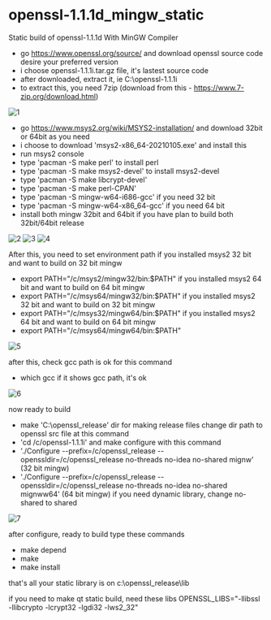 # openssl-1.1.1d_mingw_static
Static build of openssl-1.1.1d With MinGW Compiler

- go https://www.openssl.org/source/ and download openssl source code desire your preferred version
- i choose openssl-1.1.1i.tar.gz file, it's lastest source code
- after downloaded, extract it, ie C:\openssl-1.1.1i
- to extract this, you need 7zip (download from this - https://www.7-zip.org/download.html)

![1](https://user-images.githubusercontent.com/17219341/104559223-7e4a6f80-5672-11eb-8010-f1843823396d.png)

- go https://www.msys2.org/wiki/MSYS2-installation/ and download 32bit or 64bit as you need
- i choose  to download 'msys2-x86_64-20210105.exe' and install this
- run msys2 console
- type 'pacman -S make perl' to install perl
- type 'pacman -S make msys2-devel' to install msys2-devel
- type 'pacman -S make libcrypt-devel'
- type 'pacman -S make perl-CPAN'
- type 'pacman -S mingw-w64-i686-gcc' if you need 32 bit
- type 'pacman -S mingw-w64-x86_64-gcc' if you need 64 bit
- install both mingw 32bit and 64bit if you have plan to build both 32bit/64bit release

![2](https://user-images.githubusercontent.com/17219341/104559229-7f7b9c80-5672-11eb-8fb7-e1296b11719a.png)
![3](https://user-images.githubusercontent.com/17219341/104559233-80143300-5672-11eb-9b8e-f210430adadb.png)
![4](https://user-images.githubusercontent.com/17219341/104559209-7985bb80-5672-11eb-9487-2ed05de5b482.png)

After this, 
you need to set environment path
if you installed msys2 32 bit and want to build on 32 bit mingw
- export PATH="/c/msys2/mingw32/bin:$PATH"
if you installed msys2 64 bit and want to build on 64 bit mingw
- export PATH="/c/msys64/mingw32/bin:$PATH"
if you installed msys2 32 bit and want to build on 32 bit mingw
- export PATH="/c/msys32/mingw64/bin:$PATH"
if you installed msys2 64 bit and want to build on 64 bit mingw
- export PATH="/c/msys64/mingw64/bin:$PATH"

![5](https://user-images.githubusercontent.com/17219341/104559213-7be81580-5672-11eb-83b9-154a05f05399.png)

after this, check gcc path is ok for this command
- which gcc
if it shows gcc path, it's ok

![6](https://user-images.githubusercontent.com/17219341/104559215-7c80ac00-5672-11eb-8a2e-a14c2363de3c.png)

now ready to build 
- make 'C:\openssl_release' dir for making release files
change dir path to openssl src file at this command
- 'cd /c/openssl-1.1.1i'
and make configure with this command
- './Configure --prefix=/c/openssl_release --openssldir=/c/openssl_release no-threads no-idea no-shared mignw' (32 bit mingw)
- './Configure --prefix=/c/openssl_release --openssldir=/c/openssl_release no-threads no-idea no-shared mignww64' (64 bit mingw)
if you need dynamic library, change no-shared to shared

![7](https://user-images.githubusercontent.com/17219341/104559220-7d194280-5672-11eb-85fc-8dc7e9f17529.png)

after configure, ready to build type these commands
- make depend
- make 
- make install 

that's all 
your static library is on c:\openssl_release\lib

if you need to make qt static build, need these libs OPENSSL_LIBS="-llibssl -llibcrypto -lcrypt32 -lgdi32 -lws2_32"
